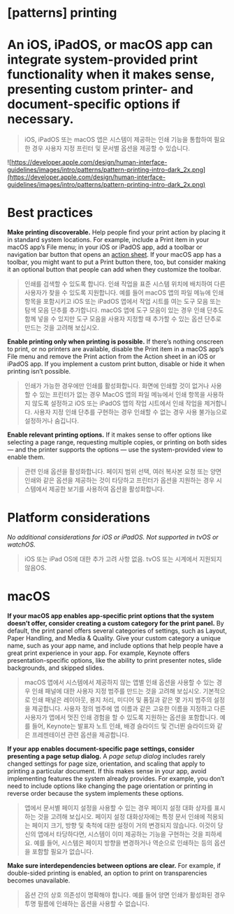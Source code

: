 # **[patterns] printing**

# An iOS, iPadOS, or macOS app can integrate system-provided print functionality when it makes sense, presenting custom printer- and document-specific options if necessary.
> iOS, iPadOS 또는 macOS 앱은 시스템이 제공하는 인쇄 기능을 통합하여 필요한 경우 사용자 지정 프린터 및 문서별 옵션을 제공할 수 있습니다.
>




![https://developer.apple.com/design/human-interface-guidelines/images/intro/patterns/pattern-printing-intro-dark_2x.png](https://developer.apple.com/design/human-interface-guidelines/images/intro/patterns/pattern-printing-intro-dark_2x.png)

# **Best practices**

**Make printing discoverable.** Help people find your print action by placing it in standard system locations. For example, include a Print item in your macOS app’s File menu; in your iOS or iPadOS app, add a toolbar or navigation bar button that opens an [action sheet](../components/presentation/action-sheets/). If your macOS app has a toolbar, you might want to put a Print button there, too, but consider making it an optional button that people can add when they customize the toolbar.
> 인쇄를 검색할 수 있도록 합니다. 인쇄 작업을 표준 시스템 위치에 배치하여 다른 사용자가 찾을 수 있도록 지원합니다. 예를 들어 macOS 앱의 파일 메뉴에 인쇄 항목을 포함시키고 iOS 또는 iPadOS 앱에서 작업 시트를 여는 도구 모음 또는 탐색 모음 단추를 추가합니다. macOS 앱에 도구 모음이 있는 경우 인쇄 단추도 함께 넣을 수 있지만 도구 모음을 사용자 지정할 때 추가할 수 있는 옵션 단추로 만드는 것을 고려해 보십시오.
>




**Enable printing only when printing is possible.** If there’s nothing onscreen to print, or no printers are available, disable the Print item in a macOS app’s File menu and remove the Print action from the Action sheet in an iOS or iPadOS app. If you implement a custom print button, disable or hide it when printing isn’t possible.
> 인쇄가 가능한 경우에만 인쇄를 활성화합니다. 화면에 인쇄할 것이 없거나 사용할 수 있는 프린터가 없는 경우 MacOS 앱의 파일 메뉴에서 인쇄 항목을 사용하지 않도록 설정하고 iOS 또는 iPadOS 앱의 작업 시트에서 인쇄 작업을 제거합니다. 사용자 지정 인쇄 단추를 구현하는 경우 인쇄할 수 없는 경우 사용 불가능으로 설정하거나 숨깁니다.
>




**Enable relevant printing options.** If it makes sense to offer options like selecting a page range, requesting multiple copies, or printing on both sides — and the printer supports the options — use the system-provided view to enable them.
> 관련 인쇄 옵션을 활성화합니다. 페이지 범위 선택, 여러 복사본 요청 또는 양면 인쇄와 같은 옵션을 제공하는 것이 타당하고 프린터가 옵션을 지원하는 경우 시스템에서 제공한 보기를 사용하여 옵션을 활성화합니다.
>




# **Platform considerations**

*No additional considerations for iOS or iPadOS. Not supported in tvOS or watchOS.*
> iOS 또는 iPad OS에 대한 추가 고려 사항 없음. tvOS 또는 시계에서 지원되지 않음OS.
>




# **macOS**

**If your macOS app enables app-specific print options that the system doesn’t offer, consider creating a custom category for the print panel.** By default, the print panel offers several categories of settings, such as Layout, Paper Handling, and Media & Quality. Give your custom category a unique name, such as your app name, and include options that help people have a great print experience in your app. For example, Keynote offers presentation-specific options, like the ability to print presenter notes, slide backgrounds, and skipped slides.
> macOS 앱에서 시스템에서 제공하지 않는 앱별 인쇄 옵션을 사용할 수 있는 경우 인쇄 패널에 대한 사용자 지정 범주를 만드는 것을 고려해 보십시오. 기본적으로 인쇄 패널은 레이아웃, 용지 처리, 미디어 및 품질과 같은 몇 가지 범주의 설정을 제공합니다. 사용자 정의 범주에 앱 이름과 같은 고유한 이름을 지정하고 다른 사용자가 앱에서 멋진 인쇄 경험을 할 수 있도록 지원하는 옵션을 포함합니다. 예를 들어, Keynote는 발표자 노트 인쇄, 배경 슬라이드 및 건너뛴 슬라이드와 같은 프레젠테이션 관련 옵션을 제공합니다.
>




**If your app enables document-specific page settings, consider presenting a page setup dialog.** A *page setup dialog* includes rarely changed settings for page size, orientation, and scaling that apply to printing a particular document. If this makes sense in your app, avoid implementing features the system already provides. For example, you don’t need to include options like changing the page orientation or printing in reverse order because the system implements these options.
> 앱에서 문서별 페이지 설정을 사용할 수 있는 경우 페이지 설정 대화 상자를 표시하는 것을 고려해 보십시오. 페이지 설정 대화상자에는 특정 문서 인쇄에 적용되는 페이지 크기, 방향 및 축척에 대한 설정이 거의 변경되지 않습니다. 이것이 당신의 앱에서 타당하다면, 시스템이 이미 제공하는 기능을 구현하는 것을 피하세요. 예를 들어, 시스템은 페이지 방향을 변경하거나 역순으로 인쇄하는 등의 옵션을 포함할 필요가 없습니다.
>




**Make sure interdependencies between options are clear.** For example, if double-sided printing is enabled, an option to print on transparencies becomes unavailable.
> 옵션 간의 상호 의존성이 명확해야 합니다. 예를 들어 양면 인쇄가 활성화된 경우 투명 필름에 인쇄하는 옵션을 사용할 수 없습니다.
>




